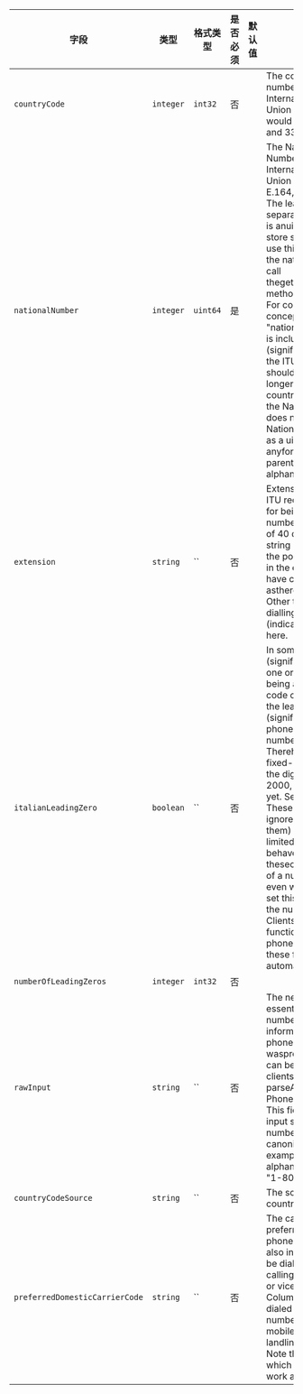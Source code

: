 | 字段 | 类型 | 格式类型 | 是否必须 | 默认值 | 说明 |
|---|---|---|---|---|---|
| `countryCode` | `integer` | `int32` | 否 |  | The country calling code for this number, as defined by the InternationalTelecommunication Union (ITU). For example, this would be 1 for NANPAcountries, and 33 for France. |
| `nationalNumber` | `integer` | `uint64` | 是 |  | The National (significant) Number, as defined in InternationalTelecommunication Union (ITU) Recommendation E.164, without any leadingzero. The leading-zero is stored separately if required, since this is anuint64 and hence cannot store such information. Do not use this fielddirectly: if you want the national significant number, call thegetNationalSignificantNumber method of PhoneNumberUtil.<br>For countries which have the concept of an "area code" or "nationaldestination code", this is included in the National (significant) Number.Although the ITU says the maximum length should be 15, we have found longernumbers in some countries e.g. Germany.Note that the National (significant) Number does not contain the National(trunk) prefix. Obviously, as a uint64, it will never contain anyformatting (hyphens, spaces, parentheses), nor any alphanumeric spellings. |
| `extension` | `string` | `` | 否 |  | Extension is not standardized in ITU recommendations, except for beingdefined as a series of numbers with a maximum length of 40 digits. It isdefined as a string here to accommodate for the possible use of a leadingzero in the extension (organizations have complete freedom to do so, asthere is no standard defined). Other than digits, some other diallingcharacters such as "," (indicating a wait) may be stored here. |
| `italianLeadingZero` | `boolean` | `` | 否 |  | In some countries, the national (significant) number starts with one ormore "0"s without this being a national prefix or trunk code of some kind.For example, the leading zero in the national (significant) number of anItalian phone number indicates the number is a fixed-line number.  Therehave been plans to migrate fixed-line numbers to start with the digit twosince December 2000, but it has not happened yet. See for more details.<br>These fields can be safely ignored (there is no need to set them) for mostcountries. Some limited number of countries behave like Italy - for thesecases, if the leading zero(s) of a number would be retained even whendialling internationally, set this flag to true, and also set the number ofleading zeros.<br>Clients who use the parsing functionality of the i18n phonenumber libraries will have these fields set if necessary automatically. |
| `numberOfLeadingZeros` | `integer` | `int32` | 否 |  |
| `rawInput` | `string` | `` | 否 |  | The next few fields are non-essential fields for a phone number. Theyretain extra information about the form the phone number was in when it wasprovided to us to parse. They can be safely ignored by most clients. Topopulate them, call parseAndKeepRawInput on PhoneNumberUtil.<br>This field is used to store the raw input string containing phone numbersbefore it was canonicalized by the library. For example, it could be usedto store alphanumerical numbers such as "1-800-GOOG-411". |
| `countryCodeSource` | `string` | `` | 否 |  | The source from which the country_code is derived. |
| `preferredDomesticCarrierCode` | `string` | `` | 否 |  | The carrier selection code that is preferred when calling this phone numberdomestically. This also includes codes that need to be dialed in somecountries when calling from landlines to mobiles or vice versa. Forexample, in Columbia, a "3" needs to be dialed before the phone numberitself when calling from a mobile phone to a domestic landline phone andvice versa.<br>Note this is the "preferred" code, which means other codes may work aswell. |
